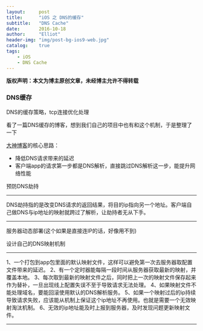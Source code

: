 ```yaml
---
layout:     post
title:      "iOS 之 DNS的缓存"
subtitle:   "DNS Cache"
date:       2016-10-18
author:     "Elliot"
header-img: "img/post-bg-ios9-web.jpg"
catalog:    true
tags:
    - iOS
    - DNS Cache
---
```


**版权声明：本文为博主原创文章，未经博主允许不得转载**

### DNS缓存

DNS的缓存策略，tcp连接优化处理

看了一篇DNS缓存的博客，想到我们自己的项目中也有和这个机制，于是整理了一下

[大神博客](http://mrpeak.cn/ios/2016/01/22/dnsmapping)的核心思路：

- 降低DNS请求带来的延迟
- 客户端app的请求第一步都是DNS解析，直接跳过DNS解析这一步，能提升网络性能

预防DNS劫持
********
DNS劫持指的是改变DNS请求的返回结果，将目的ip指向另一个地址。客户端自己做DNS与ip地址的映射就跨过了解析，让劫持者无从下手。
********

服务器动态部署(这个如果是直接连IP的话，好像用不到)

设计自己的DNS映射机制
********
1、一个打包到app包里面的默认映射文件，这样可以避免第一次去服务器取配置文件带来的延迟。
2、有一个定时器能每隔一段时间从服务器获取最新的映射，并覆盖本地。
3、每次取到最新的映射文件之后，同时把上一次的映射文件保存起来作为替补，一旦出现线上配置失误不至于导致请求无法处理。
4、如果映射文件不能处理域名，要能回滚使用默认的DNS解析服务。
5、如果一个映射过后的ip持续导致请求失败，应该能从机制上保证这个ip地址不再使用。也就是需要一个无效映射淘汰机制。
6、无效的ip地址能及时上报到服务器，及时发现问题更新映射文件。
********
